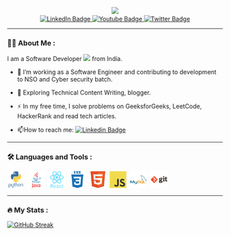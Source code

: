 <div id="header" align="center">
  <img src="https://media.giphy.com/media/M9gbBd9nbDrOTu1Mqx/giphy.gif" width="100"/>
</div>

<div id="header" align="center">
  <a href="https://www.linkedin.com/in/dubey-ravi-vinod/">
    <img src="https://img.shields.io/badge/LinkedIn-blue?logo=linkedin" alt="LinkedIn Badge"/>
  </a>
  <a href="https://www.youtube.com/channel/UC0NwgUCYIjooXNrQmV8fUWQ/about">
    <img src="https://img.shields.io/badge/Youtube-red?logo=youtube" alt="Youtube Badge"/>
  </a>
  <a href="https://github.com/dubeyravivinod/">
    <img src="https://img.shields.io/badge/Github-grey?logo=github" alt="Twitter Badge"/>
  </a>
</div>

---

### :woman_technologist: About Me :
I am a Software Developer <img src="https://media.giphy.com/media/WUlplcMpOCEmTGBtBW/giphy.gif" width="30"> from India.

- :telescope: I’m working as a Software Engineer and contributing to development to NSO and Cyber security batch.

- :seedling: Exploring Technical Content Writing, blogger.

- :zap: In my free time, I solve problems on GeeksforGeeks, LeetCode, HackerRank and read tech articles.

- :mailbox:How to reach me: [![Linkedin Badge](https://img.shields.io/badge/LinkedIn-blue?logo=linkedin)](https://www.linkedin.com/in/dubey-ravi-vinod/)

---

### :hammer_and_wrench: Languages and Tools :
<div>
  <img src="https://github.com/devicons/devicon/blob/master/icons/python/python-original-wordmark.svg" title="Python" alt="Python" width="40" height="40"/>&nbsp;
  <img src="https://github.com/devicons/devicon/blob/master/icons/java/java-original-wordmark.svg" title="Java" alt="Java" width="40" height="40"/>&nbsp;
  <img src="https://github.com/devicons/devicon/blob/master/icons/react/react-original-wordmark.svg" title="React" alt="React" width="40" height="40"/>&nbsp;
  <img src="https://github.com/devicons/devicon/blob/master/icons/css3/css3-plain-wordmark.svg"  title="CSS3" alt="CSS" width="40" height="40"/>&nbsp;
  <img src="https://github.com/devicons/devicon/blob/master/icons/html5/html5-original.svg" title="HTML5" alt="HTML" width="40" height="40"/>&nbsp;
  <img src="https://github.com/devicons/devicon/blob/master/icons/javascript/javascript-original.svg" title="JavaScript" alt="JavaScript" width="40" height="40"/>&nbsp;
  <img src="https://github.com/devicons/devicon/blob/master/icons/mysql/mysql-original-wordmark.svg" title="MySQL"  alt="MySQL" width="40" height="40"/>&nbsp;
  <img src="https://github.com/devicons/devicon/blob/master/icons/git/git-original-wordmark.svg" title="Git" **alt="Git" width="40" height="40"/>
</div>

---

### :fire: My Stats :
[![GitHub Streak](http://github-readme-streak-stats.herokuapp.com?user=dubeyravivinod&theme=dark&background=000000)](https://git.io/streak-stats)

